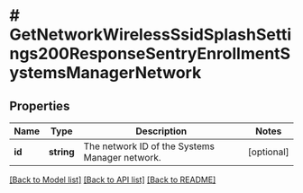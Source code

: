 # # GetNetworkWirelessSsidSplashSettings200ResponseSentryEnrollmentSystemsManagerNetwork

## Properties

Name | Type | Description | Notes
------------ | ------------- | ------------- | -------------
**id** | **string** | The network ID of the Systems Manager network. | [optional]

[[Back to Model list]](../../README.md#models) [[Back to API list]](../../README.md#endpoints) [[Back to README]](../../README.md)
